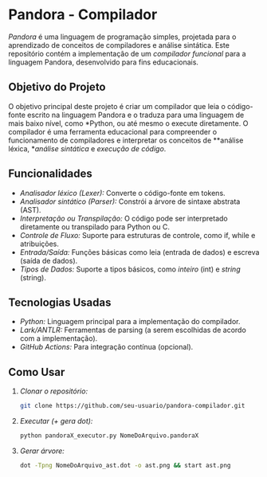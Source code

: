 # Pandora - Compilador

*Pandora* é uma linguagem de programação simples, projetada para o aprendizado de conceitos de compiladores e análise sintática. Este repositório contém a implementação de um *compilador funcional* para a linguagem Pandora, desenvolvido para fins educacionais.

## Objetivo do Projeto

O objetivo principal deste projeto é criar um compilador que leia o código-fonte escrito na linguagem Pandora e o traduza para uma linguagem de mais baixo nível, como *Python, ou até mesmo o execute diretamente. O compilador é uma ferramenta educacional para compreender o funcionamento de compiladores e interpretar os conceitos de **análise léxica, **análise sintática* e *execução de código*.

## Funcionalidades

- *Analisador léxico (Lexer):* Converte o código-fonte em tokens.
- *Analisador sintático (Parser):* Constrói a árvore de sintaxe abstrata (AST).
- *Interpretação ou Transpilação:* O código pode ser interpretado diretamente ou transpilado para Python ou C.
- *Controle de Fluxo:* Suporte para estruturas de controle, como if, while e atribuições.
- *Entrada/Saída:* Funções básicas como leia (entrada de dados) e escreva (saída de dados).
- *Tipos de Dados:* Suporte a tipos básicos, como *inteiro* (int) e *string* (string).

## Tecnologias Usadas

- *Python:* Linguagem principal para a implementação do compilador.
- *Lark/ANTLR:* Ferramentas de parsing (a serem escolhidas de acordo com a implementação).
- *GitHub Actions:* Para integração contínua (opcional).

## Como Usar

1. *Clonar o repositório:*
   ```bash
   git clone https://github.com/seu-usuario/pandora-compilador.git
2. *Executar (+ gera dot):*
   ```bash
   python pandoraX_executor.py NomeDoArquivo.pandoraX

2. *Gerar árvore:*
   ```bash
   dot -Tpng NomeDoArquivo_ast.dot -o ast.png && start ast.png

